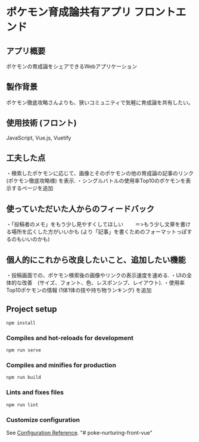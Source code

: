 # ポケモン育成論共有アプリ フロントエンド

## アプリ概要
ポケモンの育成論をシェアできるWebアプリケーション

## 製作背景
ポケモン徹底攻略さんよりも、狭いコミュニティで気軽に育成論を共有したい。

## 使用技術 (フロント)
JavaScript, Vue.js, Vuetify

## 工夫した点
・検索したポケモンに応じて、画像とそのポケモンの他の育成論の記事のリンク (ポケモン徹底攻略様) を表示. 
・シングルバトルの使用率Top10のポケモンを表示するページを追加

## 使っていただいた人からのフィードバック
・「投稿者のメモ」をもう少し見やすくしてほしい　　
＝>もう少し文章を書ける場所を広くした方がいいかも (より「記事」を書くためのフォーマットっぽするのもいいのかも)

## 個人的にこれから改良したいこと、追加したい機能
・投稿画面での、ポケモン検索後の画像やリンクの表示速度を速める. 
・UIの全体的な改善　(サイズ、フォント、色、レスポンシブ、レイアウト). 
・使用率Top10ポケモンの情報 (1体1体の技や持ち物ランキング) を追加

## Project setup
```
npm install
```

### Compiles and hot-reloads for development
```
npm run serve
```

### Compiles and minifies for production
```
npm run build
```

### Lints and fixes files
```
npm run lint
```

### Customize configuration
See [Configuration Reference](https://cli.vuejs.org/config/).
"# poke-nurturing-front-vue" 
